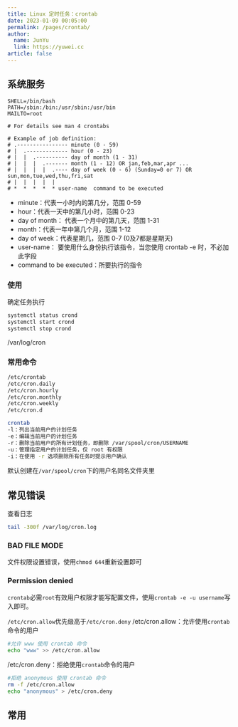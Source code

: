 ```yaml
---
title: Linux 定时任务：crontab
date: 2023-01-09 00:05:00
permalink: /pages/crontab/
author: 
  name: JunYu
  link: https://yuwei.cc
article: false
---
```

## 系统服务
```shell
SHELL=/bin/bash
PATH=/sbin:/bin:/usr/sbin:/usr/bin
MAILTO=root

# For details see man 4 crontabs

# Example of job definition:
# .---------------- minute (0 - 59)
# |  .------------- hour (0 - 23)
# |  |  .---------- day of month (1 - 31)
# |  |  |  .------- month (1 - 12) OR jan,feb,mar,apr ...
# |  |  |  |  .---- day of week (0 - 6) (Sunday=0 or 7) OR sun,mon,tue,wed,thu,fri,sat
# |  |  |  |  |
# *  *  *  *  * user-name  command to be executed
```

- minute：代表一小时内的第几分，范围 0-59
- hour：代表一天中的第几小时，范围 0-23
- day of month： 代表一个月中的第几天，范围 1-31
- month：代表一年中第几个月，范围 1-12
- day of week：代表星期几，范围 0-7 (0及7都是星期天)
- user-name： 要使用什么身份执行该指令，当您使用 crontab -e 时，不必加此字段
- command to be executed：所要执行的指令
### 使用
确定任务执行
```bash
systemctl status crond
systemctl start crond
systemctl stop crond
```
/var/log/cron
### 常用命令
```bash
/etc/crontab
/etc/cron.daily
/etc/cron.hourly
/etc/cron.monthly
/etc/cron.weekly
/etc/cron.d
```
```bash
crontab
-l：列出当前用户的计划任务
-e：编辑当前用户的计划任务
-r：删除当前用户的所有计划任务，即删除 /var/spool/cron/USERNAME
-u：管理指定用户的计划任务，仅 root 有权限
-i：在使用 -r 选项删除所有任务时提示用户确认
```
默认创建在`/var/spool/cron`下的用户名同名文件夹里
## 常见错误
查看日志
```bash
tail -300f /var/log/cron.log
```
### BAD FILE MODE
文件权限设置错误，使用`chmod 644`重新设置即可
### Permission denied
`crontab`必需`root`有效用户权限才能写配置文件，使用`crontab -e -u username`写入即可。

`/etc/cron.allow`优先级高于`/etc/cron.deny`
/etc/cron.allow：允许使用`crontab`命令的用户
```bash
#允许 www 使用 crontab 命令
echo "www" >> /etc/cron.allow
```
/etc/cron.deny：拒绝使用`crontab`命令的用户
```bash
#拒绝 anonymous 使用 crontab 命令
rm -f /etc/cron.allow
echo "anonymous" > /etc/cron.deny
```
## 常用
```bash

```
